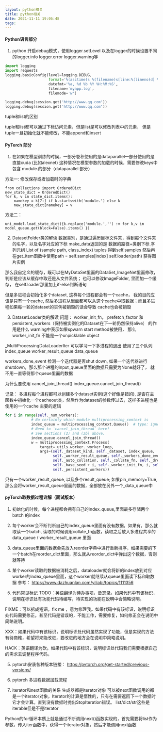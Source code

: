 ```yaml
---
layout: python相关
title: python相关
date: 2021-11-11 19:06:48
tags:
---
```



#### Python语言部分
1. python 开启debug模式，使用logger.setLevel 以及在logger的时候设置不同的logger.info  logger.error  logger.warning等

``` python
import logging
import requests
logging.basicConfig(level=logging.DEBUG,
                    format='%(asctime)s %(filename)s[line:%(lineno)d] %(levelname)s %(message)s',
                    datefmt='%a, %d %b %Y %H:%M:%S',
                    filename='myapp.log',
                    filemode='w')
 
logging.debug(session.get('http://www.qq.com'))
logging.debug(session.get('http://www.qq.com'))

```


tuple和list的区别

tuple和list都可以通过下标访问元素，但是list是可以修改列表中的元素， 但是tuple一旦初始化就不能修改，不能append和insert


#### PyTorch 部分

1. 在如果在模型训练的时候，一部分卷积使用的是dataparallel一部分使用的是直接cuda (比如alexnet) 这种情况在模型参数的加载的时候，需要修改keys中包含 module.的部分（dataparallel 部分）

方法一:
修改保存或者加载时的字典
```
from collections import OrderedDict
new_state_dict = OrderedDict()
for k, v in state_dict.items():
    namekey = k[7:] if k.startswith('module.') else k
    new_state_dict[namekey] = v
```

方法二：
```
uni_model.load_state_dict({k.replace('module.','') :v for k,v in model_queue.get(block=False).items() })
```


2. DatasetFolder类的解读
数据类别，是通过遍历目标文件夹，得到每个文件夹的名字，以及名字对应的下标
make_data返回的是 数据的路径+类别下标 序列元组 List of (sample path, class_index) tuples 得到self.samples
然后再在get_item函数中使用path = self.samples[index] self.loader(path) 获得图片实例


那么我自定义的缓存，既可以在MyDataSet里面的DataSet_ImageNet里面修改，判断是应该从缓存中取还是从文件系统；
也可以修改ImageFolder, 里面加一个缓存， 在self.loader那里加上if-else判断语句

但是多进程会初始化多个dataset, 这样每个进程都会有一个cache， 我的目的应该是只有一个cache, 然后多进程从里面都可以从这个cache中取数据；而且多进程如果每一轮的dataset的实例被销毁的话会导致
cache也会被销毁


3. DatasetLoader类的解读
问题：
worker_init_fn， prefetch_factor 和persistent_workers（保持被实例化的Dataset在下一轮仍然保持alive） 的作用是什么
warning中表示如果spwarn start method被使用， 那么worker_init_fn 不能是一个unpicklable object

_MultiProcessingDataLoaderIter 可以学习一下多进程的退出
使用了三个队列 index_queue worker_result_queue data_queue

workers_done_event 检测一个迭代器是否shut down, 如果一个迭代器进行shutdown，那么那个进程的input_queue里面的数据只需要为None就好了， 就不用一直等待那个queue里面的数据

为什么要使用 cancel_join_thread()  index_queue.cancel_join_thread()

记录：
多进程每个进程都可以创建多个dataset实例(这个好像是错的), 是否在主函数中初始化一个cacheout类，然后作为dataset的参数传过去，这样多进程也是使用的一个cache
主要的逻辑

```python
for i in range(self._num_workers):
            # No certainty which module multiprocessing_context is
            index_queue = multiprocessing_context.Queue()  # type: ignore
            # Need to `cancel_join_thread` here!
            # See sections (2) and (3b) above.
            index_queue.cancel_join_thread()
            w = multiprocessing_context.Process(
                target=_utils.worker._worker_loop,
                args=(self._dataset_kind, self._dataset, index_queue,
                      self._worker_result_queue, self._workers_done_event,
                      self._auto_collation, self._collate_fn, self._drop_last,
                      self._base_seed + i, self._worker_init_fn, i, self._num_workers,
                      self._persistent_workers))
```
只有一个worker_result_queue, 以及多个result_queue; 如果pin_memory=True, 那么会将worker_result_queue里面的数据，全部放在另外一个_data_queue中

#### pyTorch取数据过程详解（面试版本）
1. 初始化的时候，每个进程都会拥有自己的index_queue,里面最多存储两个batch 的index
2. 每个worker会不断判断自己的index_queue里面有没有数据，如果有，那么就取读一个batch, 读取的时候调用collate_fn函数，读取之后放入多进程共享的data_queue / worker_result_queue 里面
3. data_queue里面的数据会先放入reorder字典中进行重新排序，如果需要的下一个batch在reorder_dict里面，那么就从reorder_dict中弹出这个数据，否则就等待
4. 某个worker读取的数据被消耗之后，dataloader就会将新的index放到对应worker的index_queue里面，这个worker就继续从queue里面读下标和取数据
参考：
https://www.dazhuanlan.com/yiliabi/topics/1111356


4. 代码常见标记
TODO：英语翻译为待办事项，备忘录。如果代码中有该标识，说明在标识处有功能代码待编写，待实现的功能在说明中会简略说明。

FIXME：可以拆成短语，fix me ，意为修理我。如果代码中有该标识，说明标识处代码需要修正，甚至代码是错误的，不能工作，需要修复，如何修正会在说明中简略说明。

XXX：如果代码中有该标识，说明标识处代码虽然实现了功能，但是实现的方法有待商榷，希望将来能改进，要改进的地方会在说明中简略说明。

HACK：英语翻译为砍。如果代码中有该标识，说明标识处代码我们需要根据自己的需求去调整程序代码。


5. pytorch安装各种版本链接：
https://pytorch.org/get-started/previous-versions/

6. pytorch 多进程数据加载流程


7. iterator和next函数的关系
生成器都是iterator对象
可以被next函数调用的都是一个iterator对象，Iterator的计算是惰性的，只有在需要返回下一个数据时它才会计算。直到没有数据时抛出StopIteration错误。
list/dict/str这些是iterable但是不是iterator

Python的for循环本质上就是通过不断调用next()函数实现的，首先需要将list作为参数，传入iter函数中，获得一个iterator对象，然后才能调用next函数
